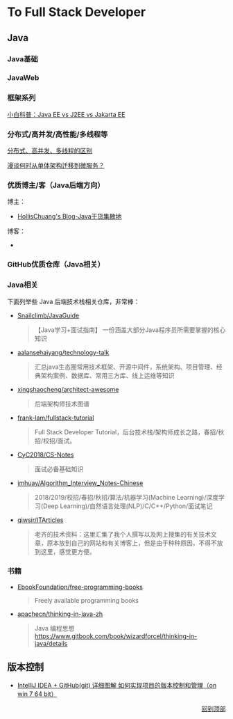 # To Full Stack Developer





## Java

### Java基础



### JavaWeb





### 框架系列

[小白科普：Java EE vs J2EE vs Jakarta EE](https://mp.weixin.qq.com/s/kshjUv3kKfiArIn8MQO3rQ)





### 分布式/高并发/高性能/多线程等

[分布式、高并发、多线程的区别](./Java/分布式、高并发、多线程的区别.md)

[漫谈何时从单体架构迁移到微服务？](https://mp.weixin.qq.com/s/DuvQ5uWNnBkupXP3cxJfgQ)




### 优质博主/客（Java后端方向）

博主：

- [HollisChuang's Blog-Java干货集散地](http://www.hollischuang.com/)

博客：

- 



### GitHub优质仓库（Java相关）

### Java相关

下面列举些 Java 后端技术栈相关仓库，非常棒：

- [Snailclimb/JavaGuide](https://github.com/Snailclimb/JavaGuide)

  > 【Java学习+面试指南】 一份涵盖大部分Java程序员所需要掌握的核心知识

- [aalansehaiyang/technology-talk](https://github.com/aalansehaiyang/technology-talk)

  > 汇总java生态圈常用技术框架、开源中间件，系统架构、项目管理、经典架构案例、数据库、常用三方库、线上运维等知识

- [xingshaocheng/architect-awesome](https://github.com/xingshaocheng/architect-awesome)

  > 后端架构师技术图谱

- [frank-lam/fullstack-tutorial](https://github.com/frank-lam/fullstack-tutorial)

  >  Full Stack Developer Tutorial，后台技术栈/架构师成长之路，春招/秋招/校招/面试。

- [CyC2018/CS-Notes](https://github.com/CyC2018/CS-Notes)

  >  面试必备基础知识

- [imhuay/Algorithm_Interview_Notes-Chinese](https://github.com/imhuay/Algorithm_Interview_Notes-Chinese)

  > 2018/2019/校招/春招/秋招/算法/机器学习(Machine Learning)/深度学习(Deep Learning)/自然语言处理(NLP)/C/C++/Python/面试笔记

- [qiwsir/ITArticles](https://github.com/qiwsir/ITArticles)

  > 老齐的技术资料：这里汇集了我个人撰写以及网上搜集的有关技术文章，原本放到自己的网站和有关博客上，但是由于种种原因，不得不放到这里，感觉更方便。

### 书籍

- [EbookFoundation/free-programming-books](https://github.com/EbookFoundation/free-programming-books/blob/master/free-programming-books-zh.md) 

  > Freely available programming books

- [apachecn/thinking-in-java-zh](https://github.com/apachecn/thinking-in-java-zh)

  > Java 编程思想  https://www.gitbook.com/book/wizardforcel/thinking-in-java/details



## 版本控制

- [IntelliJ IDEA + GitHub(git) 详细图解 如何实现项目的版本控制和管理（on win 7 64 bit）](https://blog.csdn.net/qq_27093465/article/details/52847300)



<div align="right">
    <a href="#To Full Stack Developer">回到顶部</a>
</div>

